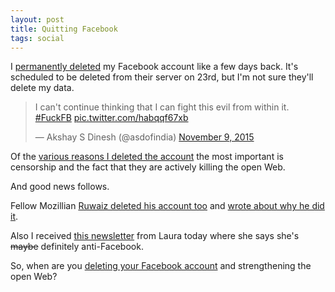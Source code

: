 ```yaml
---
layout: post
title: Quitting Facebook
tags: social
---
```

I [permanently deleted](https://www.facebook.com/help/224562897555674/) my Facebook account like a few days back. It's scheduled to be deleted from their server on 23rd, but I'm not sure they'll delete my data.

<blockquote class="twitter-tweet" lang="en"><p lang="en" dir="ltr">I can&#39;t continue thinking that I can fight this evil from within it. <a href="https://twitter.com/hashtag/FuckFB?src=hash">#FuckFB</a> <a href="https://t.co/habqqf67xb">pic.twitter.com/habqqf67xb</a></p>&mdash; Akshay S Dinesh (@asdofindia) <a href="https://twitter.com/asdofindia/status/663661346811023361">November 9, 2015</a></blockquote>
<script async src="//platform.twitter.com/widgets.js" charset="utf-8"></script>

Of the [various reasons I deleted the account](//learnlearn.in/facebook/) the most important is censorship and the fact that they are actively killing the open Web.

And good news follows.

Fellow Mozillian [Ruwaiz deleted his account too](https://twitter.com/RUWAIZRAZAK/status/667569312497057793) and [wrote about why he did it](http://beingrez.com/why-i-quit-facebook/).

Also I received [this newsletter](http://us11.campaign-archive1.com/?u=da6fdd71afbd94ce75c8ce2f5&id=80b1cb1dcf&e=3a866c284a) from Laura today where she says she's ~~maybe~~ definitely anti-Facebook.

So, when are you [deleting your Facebook account](https://www.facebook.com/help/224562897555674/) and strengthening the open Web?
